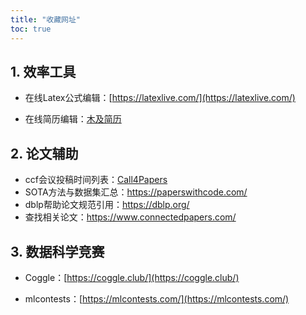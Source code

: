 ```yaml
---
title: "收藏网址"
toc: true
---
```




## 1. 效率工具

- 在线Latex公式编辑：[https://latexlive.com/](https://latexlive.com/)

- 在线简历编辑：[木及简历](https://www.mujicv.com/)



## 2. 论文辅助

- ccf会议投稿时间列表：[Call4Papers](http://123.57.137.208/ccf/ccf-8.jsp)
- SOTA方法与数据集汇总：https://paperswithcode.com/
- dblp帮助论文规范引用：https://dblp.org/
- 查找相关论文：https://www.connectedpapers.com/



## 3. 数据科学竞赛

- Coggle：[https://coggle.club/](https://coggle.club/)

- mlcontests：[https://mlcontests.com/](https://mlcontests.com/)